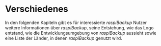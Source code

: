 # Verschiedenes

In den folgenden Kapiteln gibt es für interessierte *raspiBackup* Nutzer
weitere Informationen über *raspiBackup*, seine Entstehung,
wie das Logo entstand, wie die Entwicklungsumgebung von *raspiBackup*
aussieht sowie eine Liste der Länder, in denen *raspiBackup* genutzt wird.

[.status]: rft

